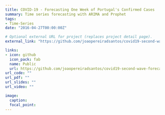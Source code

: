 ```yaml
---
title: COVID-19 - Forecasting One Week of Portugal's Confirmed Cases
summary: Time series forecasting with ARIMA and Prophet
tags:
- Time-Series
date: "2016-04-27T00:00:00Z"

# Optional external URL for project (replaces project detail page).
external_link: "https://github.com/joaopereiradsantos/covid19-second-wave-forecast"

links:
- icon: github
  icon_pack: fab
  name: Public
  url: https://github.com/joaopereiradsantos/covid19-second-wave-forecast
url_code: ""
url_pdf: ""
url_slides: ""
url_video: ""

image:
  caption:
  focal_point:
---
```

